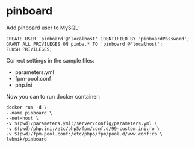 # pinboard

Add pinboard user to MySQL:
```
CREATE USER 'pinboard'@'localhost' IDENTIFIED BY 'pinboardPassword';
GRANT ALL PRIVILEGES ON pinba.* TO 'pinboard'@'localhost';
FLUSH PRIVILEGES;
```

Correct settings in the sample files:

- parameters.yml
- fpm-pool.conf
- php.ini

Now you can to run docker container:
```
docker run -d \
--name pinboard \
--net=host \
-v $(pwd)/parameters.yml:/server/config/parameters.yml \
-v $(pwd)/php.ini:/etc/php5/fpm/conf.d/99-custom.ini:ro \
-v $(pwd)/fpm-pool.conf:/etc/php5/fpm/pool.d/www.conf:ro \
lebnik/pinboard
```
